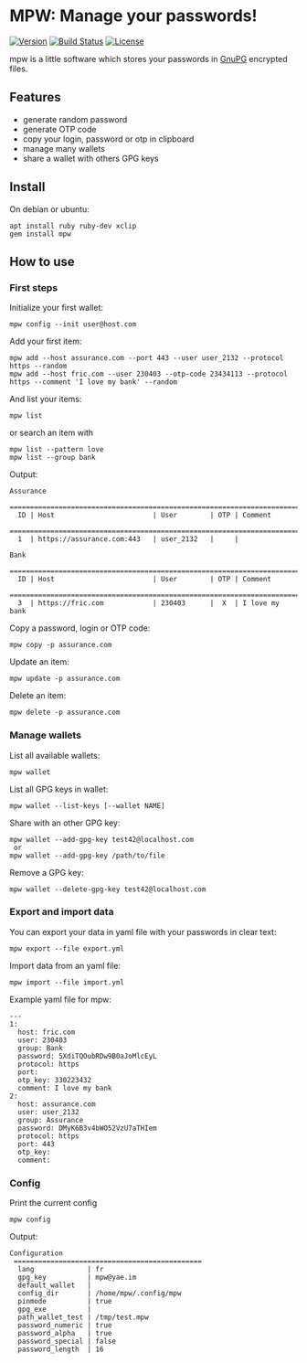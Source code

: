 # MPW: Manage your passwords!
[![Version](https://img.shields.io/badge/latest_version-4.2.2-green.svg)](https://github.com/nishiki/manage-password/releases)
[![Build Status](https://travis-ci.org/nishiki/manage-password.svg?branch=master)](https://travis-ci.org/nishiki/manage-password)
[![License](https://img.shields.io/badge/license-GPL--2.0-blue.svg)](https://github.com/nishiki/manage-password/blob/master/LICENSE)

mpw is a little software which stores your passwords in [GnuPG](http://www.gnupg.org/) encrypted files.

## Features

 * generate random password
 * generate OTP code
 * copy your login, password or otp in clipboard
 * manage many wallets
 * share a wallet with others GPG keys

## Install

On debian or ubuntu:
```
apt install ruby ruby-dev xclip
gem install mpw
```

## How to use
### First steps

Initialize your first wallet:
```
mpw config --init user@host.com
```

Add your first item:
```
mpw add --host assurance.com --port 443 --user user_2132 --protocol https --random
mpw add --host fric.com --user 230403 --otp-code 23434113 --protocol https --comment 'I love my bank' --random

```

And list your items:
```
mpw list
```
or search an item with
```
mpw list --pattern love
mpw list --group bank
```

Output:
```
Assurance
 ==========================================================================
  ID | Host                        | User        | OTP | Comment          
 ==========================================================================
  1  | https://assurance.com:443   | user_2132   |     |                  

Bank
 ==========================================================================
  ID | Host                        | User        | OTP | Comment          
 ==========================================================================
  3  | https://fric.com            | 230403      |  X  | I love my bank   
```

Copy a password, login or OTP code:
```
mpw copy -p assurance.com
```

Update an item:
```
mpw update -p assurance.com
```

Delete an item:
```
mpw delete -p assurance.com
```

### Manage wallets

List all available wallets:
```
mpw wallet
```

List all GPG keys in wallet:
```
mpw wallet --list-keys [--wallet NAME]
```

Share with an other GPG key:
```
mpw wallet --add-gpg-key test42@localhost.com
 or
mpw wallet --add-gpg-key /path/to/file
```

Remove a GPG key:
```
mpw wallet --delete-gpg-key test42@localhost.com
```

### Export and import data

You can export your data in yaml file with your passwords in clear text:
```
mpw export --file export.yml
```

Import data from an yaml file:
```
mpw import --file import.yml
```

Example yaml file for mpw:

```
---
1:
  host: fric.com
  user: 230403
  group: Bank
  password: 5XdiTQOubRDw9B0aJoMlcEyL
  protocol: https
  port:
  otp_key: 330223432
  comment: I love my bank
2:
  host: assurance.com
  user: user_2132
  group: Assurance
  password: DMyK6B3v4bWO52VzU7aTHIem
  protocol: https
  port: 443
  otp_key:
  comment:
```

### Config

Print the current config
```
mpw config
```

Output:

```
Configuration
 ==============================================
  lang             | fr
  gpg_key          | mpw@yae.im
  default_wallet   |
  config_dir       | /home/mpw/.config/mpw
  pinmode          | true
  gpg_exe          |
  path_wallet_test | /tmp/test.mpw
  password_numeric | true
  password_alpha   | true
  password_special | false
  password_length  | 16

```
